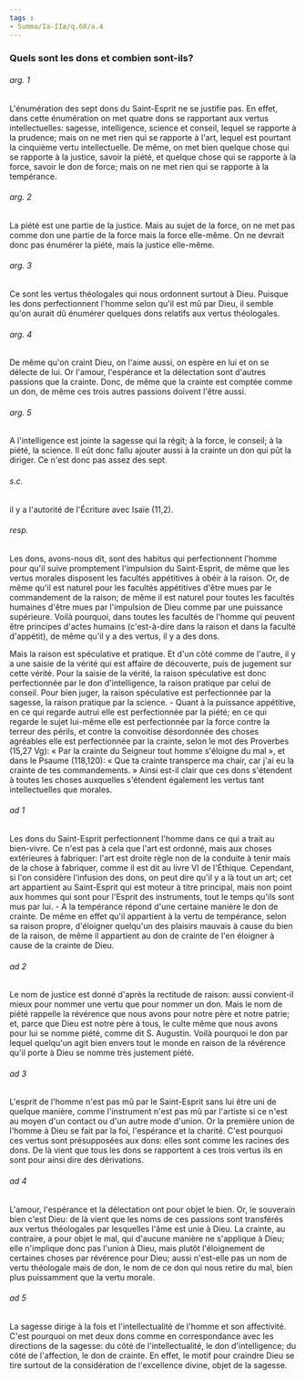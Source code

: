 ```yaml
---
tags : 
- Summa/Ia-IIæ/q.68/a.4
---
```


### Quels sont les dons et combien sont-ils?

###### arg. 1
L'énumération des sept dons du Saint-Esprit ne se justifie pas. En effet, dans cette énumération on met quatre dons se rapportant aux vertus intellectuelles: sagesse, intelligence, science et conseil, lequel se rapporte à la prudence; mais on ne met rien qui se rapporte à l'art, lequel est pourtant la cinquième vertu intellectuelle. De même, on met bien quelque chose qui se rapporte à la justice, savoir la piété, et quelque chose qui se rapporte à la force, savoir le don de force; mais on ne met rien qui se rapporte à la tempérance. 

###### arg. 2
La piété est une partie de la justice. Mais au sujet de la force, on ne met pas comme don une partie de la force mais la force elle-même. On ne devrait donc pas énumérer la piété, mais la justice elle-même. 

###### arg. 3
Ce sont les vertus théologales qui nous ordonnent surtout à Dieu. Puisque les dons perfectionnent l'homme selon qu'il est mû par Dieu, il semble qu'on aurait dû énumérer quelques dons relatifs aux vertus théologales. 

###### arg. 4
De même qu'on craint Dieu, on l'aime aussi, on espère en lui et on se délecte de lui. Or l'amour, l'espérance et la délectation sont d'autres passions que la crainte. Donc, de même que la crainte est comptée comme un don, de même ces trois autres passions doivent l'être aussi. 

###### arg. 5
A l'intelligence est jointe la sagesse qui la régit; à la force, le conseil; à la piété, la science. Il eût donc fallu ajouter aussi à la crainte un don qui pût la diriger. Ce n'est donc pas assez des sept. 

###### s.c.
il y a l'autorité de l'Écriture avec Isaïe (11,2). 

###### resp.
Les dons, avons-nous dit, sont des habitus qui perfectionnent l'homme pour qu'il suive promptement l'impulsion du Saint-Esprit, de même que les vertus morales disposent les facultés appétitives à obéir à la raison. Or, de même qu'il est naturel pour les facultés appétitives d'être mues par le commandement de la raison; de même il est naturel pour toutes les facultés humaines d'être mues par l'impulsion de Dieu comme par une puissance supérieure. Voilà pourquoi, dans toutes les facultés de l'homme qui peuvent être principes d'actes humains (c'est-à-dire dans la raison et dans la faculté d'appétit), de même qu'il y a des vertus, il y a des dons. 

Mais la raison est spéculative et pratique. Et d'un côté comme de l'autre, il y a une saisie de la vérité qui est affaire de découverte, puis de jugement sur cette vérité. Pour la saisie de la vérité, la raison spéculative est donc perfectionnée par le don d'intelligence, la raison pratique par celui de conseil. Pour bien juger, la raison spéculative est perfectionnée par la sagesse, la raison pratique par la science. - Quant à la puissance appétitive, en ce qui regarde autrui elle est perfectionnée par la piété; en ce qui regarde le sujet lui-même elle est perfectionnée par la force contre la terreur des périls, et contre la convoitise désordonnée des choses agréables elle est perfectionnée par la crainte, selon le mot des Proverbes (15,27 Vg): « Par la crainte du Seigneur tout homme s'éloigne du mal », et dans le Psaume (118,120): « Que ta crainte transperce ma chair, car j'ai eu la crainte de tes commandements. » Ainsi est-il clair que ces dons s'étendent à toutes les choses auxquelles s'étendent également les vertus tant intellectuelles que morales. 

###### ad 1
Les dons du Saint-Esprit perfectionnent l'homme dans ce qui a trait au bien-vivre. Ce n'est pas à cela que l'art est ordonné, mais aux choses extérieures à fabriquer: l'art est droite règle non de la conduite à tenir mais de la chose à fabriquer, comme il est dit au livre VI de l'Éthique. Cependant, si l'on considère l'infusion des dons, on peut dire qu'il y a là tout un art; cet art appartient au Saint-Esprit qui est moteur à titre principal, mais non point aux hommes qui sont pour l'Esprit des instruments, tout le temps qu'ils sont mus par lui. - A la tempérance répond d'une certaine manière le don de crainte. De même en effet qu'il appartient à la vertu de tempérance, selon sa raison propre, d'éloigner quelqu'un des plaisirs mauvais à cause du bien de la raison, de même il appartient au don de crainte de l'en éloigner à cause de la crainte de Dieu. 

###### ad 2
Le nom de justice est donné d'après la rectitude de raison: aussi convient-il mieux pour nommer une vertu que pour nommer un don. Mais le nom de piété rappelle la révérence que nous avons pour notre père et notre patrie; et, parce que Dieu est notre père à tous, le culte même que nous avons pour lui se nomme piété, comme dit S. Augustin. Voilà pourquoi le don par lequel quelqu'un agit bien envers tout le monde en raison de la révérence qu'il porte à Dieu se nomme très justement piété. 

###### ad 3
L'esprit de l'homme n'est pas mû par le Saint-Esprit sans lui être uni de quelque manière, comme l'instrument n'est pas mû par l'artiste si ce n'est au moyen d'un contact ou d'un autre mode d'union. Or la première union de l'homme à Dieu se fait par la foi, l'espérance et la charité. C'est pourquoi ces vertus sont présupposées aux dons: elles sont comme les racines des dons. De là vient que tous les dons se rapportent à ces trois vertus ils en sont pour ainsi dire des dérivations. 

###### ad 4
L'amour, l'espérance et la délectation ont pour objet le bien. Or, le souverain bien c'est Dieu: de là vient que les noms de ces passions sont transférés aux vertus théologales par lesquelles l'âme est unie à Dieu. La crainte, au contraire, a pour objet le mal, qui d'aucune manière ne s'applique à Dieu; elle n'implique donc pas l'union à Dieu, mais plutôt l'éloignement de certaines choses par révérence pour Dieu; aussi n'est-elle pas un nom de vertu théologale mais de don, le nom de ce don qui nous retire du mal, bien plus puissamment que la vertu morale. 

###### ad 5
La sagesse dirige à la fois et l'intellectualité de l'homme et son affectivité. C'est pourquoi on met deux dons comme en correspondance avec les directions de la sagesse: du côté de l'intellectualité, le don d'intelligence; du côté de l'affection, le don de crainte. En effet, le motif pour craindre Dieu se tire surtout de la considération de l'excellence divine, objet de la sagesse. 

